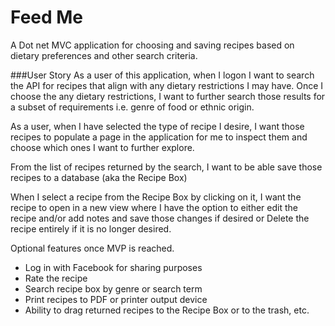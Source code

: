 # Feed Me
A Dot net MVC application for choosing and saving recipes based on dietary preferences and other search criteria.

###User Story
As a user of this application, when I logon I want to search the API for recipes that align with any dietary restrictions I may have.  Once I choose the any dietary restrictions, I want to further search those results for a subset of requirements i.e. genre of food or ethnic origin.

As a user, when I have selected the type of recipe I desire, I want those recipes to populate a page in the application for me to inspect them and choose which ones I want to further explore.

From the list of recipes returned by the search, I want to be able save those recipes to a database (aka the Recipe Box)

 When I select a recipe from the Recipe Box by clicking on it, I want the recipe to open in a new view where I have the option to either edit the recipe and/or add notes and save those changes if desired or Delete the recipe entirely if it is no longer desired. 

Optional features once MVP is reached.
- Log in with Facebook for sharing purposes
- Rate the recipe
- Search recipe box by genre or search term
- Print recipes to PDF or printer output device
- Ability to drag returned recipes to the Recipe Box or to the trash, etc.


